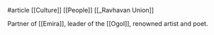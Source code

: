 #article 
[[Culture]]
[[People]]
[[_Ravhavan Union]]

Partner of [[Emira]], leader of the [[Ogol]], renowned artist and poet.